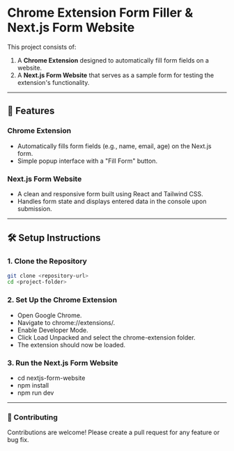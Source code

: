 # Chrome Extension Form Filler & Next.js Form Website

This project consists of:
1. A **Chrome Extension** designed to automatically fill form fields on a website.
2. A **Next.js Form Website** that serves as a sample form for testing the extension's functionality.

---

## 🚀 Features

### Chrome Extension
- Automatically fills form fields (e.g., name, email, age) on the Next.js form.
- Simple popup interface with a "Fill Form" button.

### Next.js Form Website
- A clean and responsive form built using React and Tailwind CSS.
- Handles form state and displays entered data in the console upon submission.

---

## 🛠️ Setup Instructions

### 1. Clone the Repository
```bash
git clone <repository-url>
cd <project-folder>
```
### 2. Set Up the Chrome Extension
- Open Google Chrome.
- Navigate to chrome://extensions/.
- Enable Developer Mode.
- Click Load Unpacked and select the chrome-extension folder.
- The extension should now be loaded.

### 3. Run the Next.js Form Website
- cd nextjs-form-website
- npm install
- npm run dev
---

### 🤝 Contributing
Contributions are welcome! Please create a pull request for any feature or bug fix.

